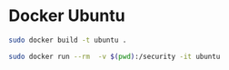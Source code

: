 # Docker Ubuntu


```bash
sudo docker build -t ubuntu .

sudo docker run --rm  -v $(pwd):/security -it ubuntu
```
